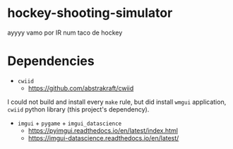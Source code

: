 # hockey-shooting-simulator
ayyyy vamo por IR num taco de hockey 


# Dependencies

- `cwiid` 
  - https://github.com/abstrakraft/cwiid

I could not build and install every `make` rule, but did install `wmgui` application, `cwiid` python library (this project's dependency).

- `imgui` + `pygame` + `imgui_datascience`
  - https://pyimgui.readthedocs.io/en/latest/index.html
  - https://imgui-datascience.readthedocs.io/en/latest/
